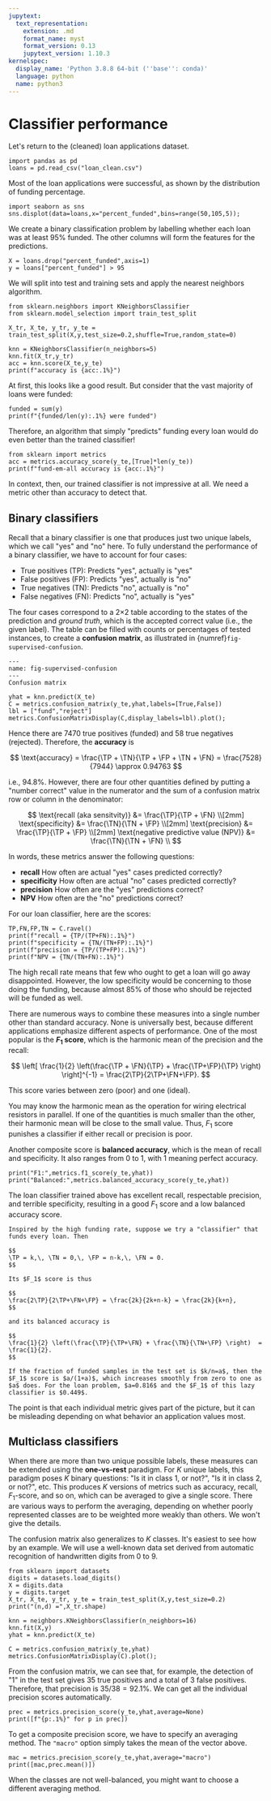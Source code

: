 ```yaml
---
jupytext:
  text_representation:
    extension: .md
    format_name: myst
    format_version: 0.13
    jupytext_version: 1.10.3
kernelspec:
  display_name: 'Python 3.8.8 64-bit (''base'': conda)'
  language: python
  name: python3
---
```


# Classifier performance

Let's return to the (cleaned) loan applications dataset.

```{code-cell} ipython3
import pandas as pd
loans = pd.read_csv("loan_clean.csv")
```

Most of the loan applications were successful, as shown by the distribution of funding percentage.

```{code-cell}
import seaborn as sns
sns.displot(data=loans,x="percent_funded",bins=range(50,105,5));
```

We create a binary classification problem by labelling whether each loan was at least 95% funded. The other columns will form the features for the predictions.

```{code-cell}
X = loans.drop("percent_funded",axis=1)
y = loans["percent_funded"] > 95
```

We will split into test and training sets and apply the nearest neighbors algorithm.

```{code-cell}
from sklearn.neighbors import KNeighborsClassifier
from sklearn.model_selection import train_test_split

X_tr, X_te, y_tr, y_te = train_test_split(X,y,test_size=0.2,shuffle=True,random_state=0)

knn = KNeighborsClassifier(n_neighbors=5)   
knn.fit(X_tr,y_tr) 
acc = knn.score(X_te,y_te)
print(f"accuracy is {acc:.1%}")
```

At first, this looks like a good result. But consider that the vast majority of loans were funded:

```{code-cell}
funded = sum(y)
print(f"{funded/len(y):.1%} were funded")
```

Therefore, an algorithm that simply "predicts" funding every loan would do even better than the trained classifier! 

```{code-cell}
from sklearn import metrics
acc = metrics.accuracy_score(y_te,[True]*len(y_te))
print(f"fund-em-all accuracy is {acc:.1%}")
```

In context, then, our trained classifier is not impressive at all. We need a metric other than accuracy to detect that.

## Binary classifiers

Recall that a binary classifier is one that produces just two unique labels, which we call "yes" and "no" here. To fully understand the performance of a binary classifier, we have to account for four cases:

* True positives (TP): Predicts "yes", actually is "yes"
* False positives (FP): Predicts "yes", actually is "no"
* True negatives (TN): Predicts "no", actually is "no"
* False negatives (FN): Predicts "no", actually is "yes"

The four cases correspond to a 2×2 table according to the states of the prediction and *ground truth*, which is the accepted correct value (i.e., the given label). The table can be filled with counts or percentages of tested instances, to create a **confusion matrix**, as illustrated in {numref}`fig-supervised-confusion`. 

```{figure} confusion.svg
---
name: fig-supervised-confusion
---
Confusion matrix
```

```{code-cell} ipython3
yhat = knn.predict(X_te)
C = metrics.confusion_matrix(y_te,yhat,labels=[True,False])
lbl = ["fund","reject"]
metrics.ConfusionMatrixDisplay(C,display_labels=lbl).plot();
```

Hence there are 7470 true positives (funded) and 58 true negatives (rejected). Therefore, the **accuracy** is 

$$
\text{accuracy} = \frac{\TP + \TN}{\TP + \FP + \TN + \FN} = \frac{7528}{7944} \approx 0.94763
$$

i.e., 94.8%. However, there are four other quantities defined by putting a "number correct" value in the numerator and the sum of a confusion matrix row or column in the denominator:

$$
\text{recall (aka sensitvity)} &= \frac{\TP}{\TP + \FN} \\[2mm]
\text{specificity} &= \frac{\TN}{\TN + \FP} \\[2mm] 
\text{precision} &= \frac{\TP}{\TP + \FP} \\[2mm] 
\text{negative predictive value (NPV)} &= \frac{\TN}{\TN + \FN} \\ 
$$

In words, these metrics answer the following questions:

* **recall** How often are actual "yes" cases predicted correctly?
* **specificity** How often are actual "no" cases predicted correctly?
* **precision** How often are the "yes" predictions correct?
* **NPV** How often are the "no" predictions correct?

For our loan classifier, here are the scores:

```{code-cell} ipython3
TP,FN,FP,TN = C.ravel()
print(f"recall = {TP/(TP+FN):.1%}")
print(f"specificity = {TN/(TN+FP):.1%}")
print(f"precision = {TP/(TP+FP):.1%}")
print(f"NPV = {TN/(TN+FN):.1%}")
```

The high recall rate means that few who ought to get a loan will go away disappointed. However, the low specificity would be concerning to those doing the funding, because almost 85% of those who should be rejected will be funded as well. 

There are numerous ways to combine these measures into a single number other than standard accuracy. None is universally best, because different applications emphasize different aspects of performance. One of the most popular is the **$F_1$ score**, which is the harmonic mean of the precision and the recall:

$$
\left[ \frac{1}{2} \left(\frac{\TP + \FN}{\TP} + \frac{\TP+\FP}{\TP} \right)  \right]^{-1} = \frac{2\TP}{2\TP+\FN+\FP}.
$$

This score varies between zero (poor) and one (ideal). 

You may know the harmonic mean as the operation for wiring electrical resistors in parallel. If one of the quantities is much smaller than the other, their harmonic mean will be close to the small value. Thus, $F_1$ score punishes a classifier if either recall or precision is poor. 

Another composite score is **balanced accuracy**, which is the mean of recall and specificity. It also ranges from 0 to 1, with 1 meaning perfect accuracy.

```{code-cell}
print("F1:",metrics.f1_score(y_te,yhat))
print("Balanced:",metrics.balanced_accuracy_score(y_te,yhat))
```

The loan classifier trained above has excellent recall, respectable precision, and terrible specificity, resulting in a good $F_1$ score and a low balanced accuracy score.

```{prf:example}
Inspired by the high funding rate, suppose we try a "classifier" that funds every loan. Then 

$$
\TP = k,\, \TN = 0,\, \FP = n-k,\, \FN = 0.
$$

Its $F_1$ score is thus

$$
\frac{2\TP}{2\TP+\FN+\FP} = \frac{2k}{2k+n-k} = \frac{2k}{k+n},
$$

and its balanced accuracy is 

$$
\frac{1}{2} \left(\frac{\TP}{\TP+\FN} + \frac{\TN}{\TN+\FP} \right)  = \frac{1}{2}.
$$

If the fraction of funded samples in the test set is $k/n=a$, then the $F_1$ score is $a/(1+a)$, which increases smoothly from zero to one as $a$ does. For the loan problem, $a=0.816$ and the $F_1$ of this lazy classifier is $0.449$. 
```

<!-- 
print("F1:",metrics.cohen_kappa_score(y_te,yhat))
print("F1:",metrics.matthews_corrcoef(y_te,yhat)) -->

The point is that each individual metric gives part of the picture, but it can be misleading depending on what behavior an application values most.

## Multiclass classifiers

When there are more than two unique possible labels, these measures can be extended using the **one-vs-rest** paradigm. For $K$ unique labels, this paradigm poses $K$ binary questions: "Is it in class 1, or not?", "Is it in class 2, or not?", etc. This produces $K$ versions of metrics such as accuracy, recall, $F_1$-score, and so on, which can be averaged to give a single score. There are various ways to perform the averaging, depending on whether poorly represented classes are to be weighted more weakly than others. We won't give the details.

The confusion matrix also generalizes to $K$ classes. It's easiest to see how by an example. We will use a well-known data set derived from automatic recognition of handwritten digits from 0 to 9.

```{code-cell}
from sklearn import datasets
digits = datasets.load_digits()
X = digits.data
y = digits.target
X_tr, X_te, y_tr, y_te = train_test_split(X,y,test_size=0.2)
print("(n,d) =",X_tr.shape)

knn = neighbors.KNeighborsClassifier(n_neighbors=16)
knn.fit(X,y)
yhat = knn.predict(X_te)

C = metrics.confusion_matrix(y_te,yhat)
metrics.ConfusionMatrixDisplay(C).plot();
```

From the confusion matrix, we can see that, for example, the detection of "1" in the test set gives 35 true positives and a total of 3 false positives. Therefore, that precision is $35/38=92.1$%. We can get all the individual precision scores automatically.

```{code-cell}
prec = metrics.precision_score(y_te,yhat,average=None)
print([f"{p:.1%}" for p in prec])
```

To get a composite precision score, we have to specify an averaging method. The `"macro"` option simply takes the mean of the vector above.

```{code-cell}
mac = metrics.precision_score(y_te,yhat,average="macro")
print([mac,prec.mean()])
```

When the classes are not well-balanced, you might want to choose a different averaging method.